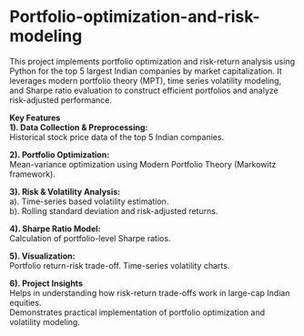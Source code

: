 # Portfolio-optimization-and-risk-modeling
This project implements portfolio optimization and risk-return analysis using Python for the top 5 largest Indian companies by market capitalization. It leverages modern portfolio theory (MPT), time series volatility modeling, and Sharpe ratio evaluation to construct efficient portfolios and analyze risk-adjusted performance.

**Key Features**<br>
**1). Data Collection & Preprocessing:**<br>
Historical stock price data of the top 5 Indian companies.

**2). Portfolio Optimization:**<br>
Mean-variance optimization using Modern Portfolio Theory (Markowitz framework).<br>

**3). Risk & Volatility Analysis:**<br>
a). Time-series based volatility estimation.<br>
b). Rolling standard deviation and risk-adjusted returns.<br>

**4). Sharpe Ratio Model:**<br>
Calculation of portfolio-level Sharpe ratios.

**5). Visualization:**<br>
Portfolio return-risk trade-off.
Time-series volatility charts.

**6). Project Insights**<br>
Helps in understanding how risk-return trade-offs work in large-cap Indian equities.<br>
Demonstrates practical implementation of portfolio optimization and volatility modeling.

